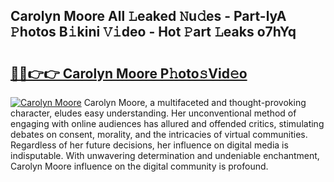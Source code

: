 ## Carolyn Moore All 𝙻eaked 𝙽u𝚍es - Part-lyA 𝙿hotos B𝚒kini 𝚅𝚒deo - Hot 𝙿art 𝙻eaks o7hYq

# <h2><a href="http://ld2zjlh.urlbe.top/?page=Carolyn+Moore">🔗🔗👉👉 Carolyn Moore P𝚑oto𝚜Vid𝚎o</a></h2>

[![Carolyn Moore](https://i.imgur.com/eBuTRDB.gif)](http://ld2zjlh.urlbe.top/?page=Carolyn+Moore)
Carolyn Moore, a multifaceted and thought-provoking character, eludes easy understanding. Her unconventional method of engaging with online audiences has allured and offended critics, stimulating debates on consent, morality, and the intricacies of virtual communities. Regardless of her future decisions, her influence on digital media is indisputable. With unwavering determination and undeniable enchantment, Carolyn Moore influence on the digital community is profound.
